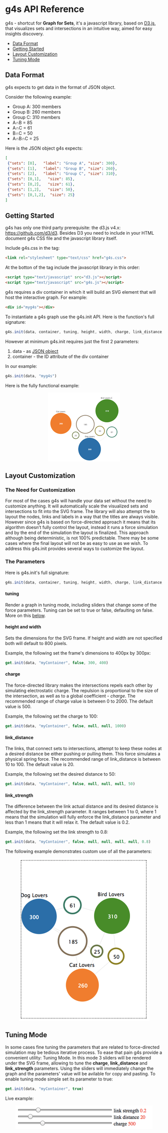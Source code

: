# g4s API Reference

g4s - shortcut for **Graph for Sets**, it's a javascript library, based on [D3.js](https://d3js.org), that visualizes sets and intersections in an intuitive way, aimed for easy insights discovery.

* [Data Format](#data-format)
* [Getting Started](#getting-started)
* [Layout Customization](#layout-customization)
* [Tuning Mode](#tuning-mode)

## Data Format
g4s expects to get data in the format of JSON object.

Consider the following example:

* Group A: 300 members
* Group B: 260 members
* Group C: 310 members
* A&cap;B = 85
* A&cap;C = 61
* B&cap;C = 50
* A&cap;B&cap;C = 25

Here is the JSON object g4s expects:

```json
[
 {"sets": [0],   "label": "Group A", "size": 300},
 {"sets": [1],   "label": "Group B", "size": 260},
 {"sets": [2],   "label": "Group C", "size": 310},
 {"sets": [0,1],   "size": 85},
 {"sets": [0,2],   "size": 61},
 {"sets": [1,2],   "size": 50},
 {"sets": [0,1,2],  "size": 25}
]
```

## Getting Started
g4s has only one third party prerequisite: the d3.js v4.x: https://github.com/d3/d3. Besides D3 you need to include in your HTML document g4s CSS file and the javascript library itself.

Include g4s.css in the <head> tag:

```html
<link rel="stylesheet" type="text/css" href="g4s.css">
```

At the botton of the <body> tag include the javascript library in this order:

```HTML
<script type="text/javascript" src="d3.js"></script>
<script type="text/javascript" src="g4s.js"></script>
```

g4s requires a div container in which it will build an SVG element that will host the interactive graph. For example:

```HTML
<div id="myg4s"></div>
```

To instantiate a g4s graph use the g4s.init API. Here is the function's full signature:
```javascript
g4s.init(data, container, tuning, height, width, charge, link_distance, link_strength)
```

However at minimum g4s.init requires just the first 2 parameters:

1. data - as [JSON object](#data-format)
2. container - the ID attribute of the div container

In our example:
```javascript
g4s.init(data, "myg4s")
```
Here is the fully functional example:
<p align="center">
  <a href="https://bl.ocks.org/Kirdan/ad774e98643ce93371b4c5b625dbfeba"><img src="m/g4s_api_1_tn.png"></a>
</p>

## Layout Customization
### The Need for Customization
For most of the cases g4s will handle your data set without the need to customize anything. It will automatically scale the visualized sets and intersections to fit into the SVG frame. The library will also attempt the to layout the nodes, links and labels in a way that the titles are always visible. However since g4s is based on force-directed approach it means that its algorithm doesn’t fully control the layout, instead it runs a force simulation and by the end of the simulation the layout is finalized. This approach although being deterministic, is not 100% predictable. There may be some cases where the final layout will not be as easy to use as we wish. To address this g4s.init provides several ways to customize the layout.

### The Parameters
Here is g4s.init's full signature:
```javascript
g4s.init(data, container, tuning, height, width, charge, link_distance, link_strength)
```
#### tuning
Render a graph in tuning mode, including sliders that change some of the force parameters.
Tuning can be set to true or false, defaulting on false. More on this [below](#tuning-mode).

#### height and width
Sets the dimensions for the SVG frame. If height and width are not specified both will default to 800 pixels.

Example, the following set the frame's dimensions to 400px by 300px:
```javascript
get.init(data, "myContainer", false, 300, 400)
```
#### charge
The force-directed library makes the intersections repels each other by simulating electrostatic charge. The repulsion is proportional to the size of the intersection, as well as to a global coefficient - *charge*. The recommended range of charge value is between 0 to 2000. The default value is 500.

Example, the following set the charge to 100:
```javascript
get.init(data, "myContainer", false, null, null, 1000)
```

#### link_distance
The links, that connect sets to intersections, attempt to keep these nodes at a desired distance be either pushing or pulling them. This force simulates a physical spring force. The recommended range of link_distance is between 10 to 100. The default value is 20.

Example, the following set the desired distance to 50:
```javascript
get.init(data, "myContainer", false, null, null, null, 50)
```

#### link_strength
The difference between the link actual distance and its desired distance is affected by the link_strength parameter. It ranges between 1 to 0, where 1 means that the simulation will fully enforce the link_distance parameter and less than 1 means that it will relax it. The default value is 0.2.

Example, the following set the link strength to 0.8:
```javascript
get.init(data, "myContainer", false, null, null, null, null, 0.8)
```
The following example demonstrates custom use of all the parameters:

<p align="center">
  <a href="https://bl.ocks.org/Kirdan/e241c2cb1ea3507e099f2c0944464a9e"><img src="m/g4s_init_full.png"></a>
</p>

## Tuning Mode
In some cases fine tuning the parameters that are related to force-directed simulation may be tedious iterative process. To ease that pain g4s provide a convenient utility: Tuning Mode. In this mode 3 sliders will be rendered under the SVG frame, allowing to tune the **charge**, **link_distance** and **link_strength** parameters. Using the sliders will immediately change the graph and the parameters' value will be avilable for copy and pasting. To enable tuning mode simple set its parameter to true:
```javascript
get.init(data, "myContainer", true)
```
Live example:
<p align="center">
  <a href="https://bl.ocks.org/Kirdan/48353df2587e0cf0a7df78d615220cf9"><img src="m/tuning_mode.png"></a>
</p>
